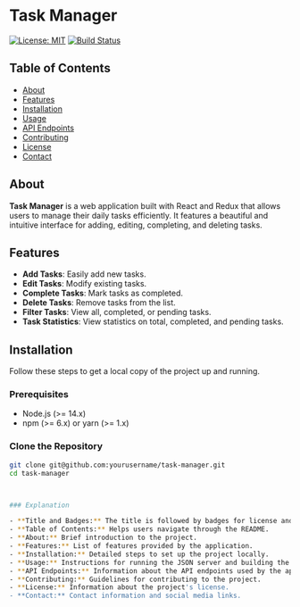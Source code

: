 # Task Manager

[![License: MIT](https://img.shields.io/badge/License-MIT-yellow.svg)](https://opensource.org/licenses/MIT)
[![Build Status](https://travis-ci.org/yourusername/task-manager.svg?branch=main)](https://travis-ci.org/yourusername/task-manager)

## Table of Contents

- [About](#about)
- [Features](#features)
- [Installation](#installation)
- [Usage](#usage)
- [API Endpoints](#api-endpoints)
- [Contributing](#contributing)
- [License](#license)
- [Contact](#contact)

## About

**Task Manager** is a web application built with React and Redux that allows users to manage their daily tasks efficiently. It features a beautiful and intuitive interface for adding, editing, completing, and deleting tasks.

## Features

- **Add Tasks**: Easily add new tasks.
- **Edit Tasks**: Modify existing tasks.
- **Complete Tasks**: Mark tasks as completed.
- **Delete Tasks**: Remove tasks from the list.
- **Filter Tasks**: View all, completed, or pending tasks.
- **Task Statistics**: View statistics on total, completed, and pending tasks.

## Installation

Follow these steps to get a local copy of the project up and running.

### Prerequisites

- Node.js (>= 14.x)
- npm (>= 6.x) or yarn (>= 1.x)

### Clone the Repository

```bash
git clone git@github.com:yourusername/task-manager.git
cd task-manager



### Explanation

- **Title and Badges:** The title is followed by badges for license and build status.
- **Table of Contents:** Helps users navigate through the README.
- **About:** Brief introduction to the project.
- **Features:** List of features provided by the application.
- **Installation:** Detailed steps to set up the project locally.
- **Usage:** Instructions for running the JSON server and building the project for production.
- **API Endpoints:** Information about the API endpoints used by the application.
- **Contributing:** Guidelines for contributing to the project.
- **License:** Information about the project's license.
- **Contact:** Contact information and social media links.

